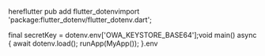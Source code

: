 hereflutter pub add flutter_dotenvimport 'package:flutter_dotenv/flutter_dotenv.dart';

final secretKey = dotenv.env['OWA_KEYSTORE_BASE64'];void main() async {
  await dotenv.load();
  runApp(MyApp());
}.env
